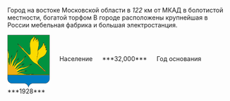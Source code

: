 <!--2021-10-30 00:47:59-->
Город на востоке Московской области в *122* км от МКАД в болотистой местности, богатой торфом
В городе расположены крупнейшая в России мебельная фабрика и большая электростанция.

<span class="dt">
  <img src="Shatura.gif" align="middle" width="96px"> &emsp; 
<span class="dtc">
  Население &emsp; ***32,000*** &emsp;
  Год основания &emsp; ***1928***
</span>
</span>